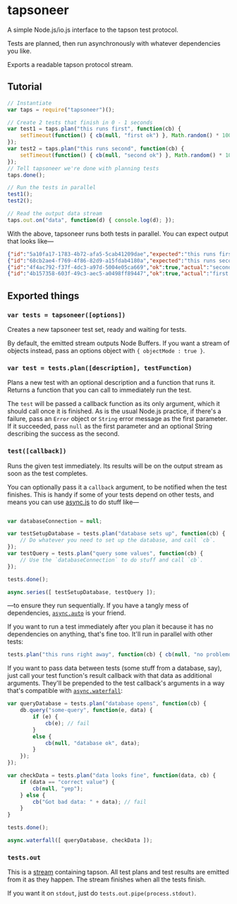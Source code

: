 # tapsoneer

A simple Node.js/io.js interface to the tapson test protocol.

Tests are planned, then run asynchronously with whatever dependencies you like.

Exports a readable tapson protocol stream.

## Tutorial

```js
// Instantiate
var taps = require("tapsoneer")();

// Create 2 tests that finish in 0 - 1 seconds
var test1 = taps.plan("this runs first", function(cb) {
    setTimeout(function() { cb(null, "first ok") }, Math.random() * 1000);
});
var test2 = taps.plan("this runs second", function(cb) {
    setTimeout(function() { cb(null, "second ok") }, Math.random() * 1000);
});
// Tell tapsoneer we're done with planning tests
taps.done();

// Run the tests in parallel
test1();
test2();

// Read the output data stream
taps.out.on("data", function(d) { console.log(d); });
```

With the above, tapsoneer runs both tests in parallel.  You can expect output that
looks like—

```json
{"id":"5a10fa17-1783-4b72-afa5-5cab41209dae","expected":"this runs first"}
{"id":"68cb2ae4-f769-4f86-82d9-a15fdab4180a","expected":"this runs second"}
{"id":"4f4ac792-f37f-4dc3-a97d-5004e05ca669","ok":true,"actual":"second ok"}
{"id":"4b157358-603f-49c3-aec5-a0498ff89447","ok":true,"actual":"first ok"}
```

## Exported things

### `var tests = tapsoneer([options])`

Creates a new tapsoneer test set, ready and waiting for tests.

By default, the emitted stream outputs Node Buffers.  If you want a stream of
objects instead, pass an options object with `{ objectMode : true }`.

### `var test = tests.plan([description], testFunction)`

Plans a new test with an optional description and a function that runs it.
Returns a function that you can call to immediately run the test.

The `test` will be passed a callback function as its only argument, which it
should call once it is finished.  As is the usual Node.js practice, if there's
a failure, pass an `Error` object or `String` error message as the first
parameter.  If it succeeded, pass `null` as the first parameter and an optional
String describing the success as the second.

### `test([callback])`

Runs the given test immediately.  Its results will be on the output stream as
soon as the test completes.

You can optionally pass it a `callback` argument, to be notified when the test
finishes.  This is handy if some of your tests depend on other tests, and means
you can use [async.js][1] to do stuff like—

```js

var databaseConnection = null;

var testSetupDatabase = tests.plan("database sets up", function(cb) {
    // Do whatever you need to set up the database, and call `cb`.
});
var testQuery = tests.plan("query some values", function(cb) {
    // Use the `databaseConnection` to do stuff and call `cb`.
});

tests.done();

async.series([ testSetupDatabase, testQuery ]);
```

—to ensure they run sequentially.  If you have a tangly mess of dependencies,
[`async.auto`][2] is your friend.

If you want to run a test immediately after you plan it because it has no
dependencies on anything, that's fine too.  It'll run in parallel with other
tests:

```js
tests.plan("this runs right away", function(cb) { cb(null, "no problemo") })();
```

If you want to pass data between tests (some stuff from a database, say), just
call your test function's result callback with that data as additional
arguments.  They'll be prepended to the test callback's arguments in a way
that's compatible with [`async.waterfall`][3]:

```js
var queryDatabase = tests.plan("database opens", function(cb) {
    db.query("some-query", function(e, data) {
        if (e) {
            cb(e); // fail
        }
        else {
            cb(null, "database ok", data);
        }
    });
});

var checkData = tests.plan("data looks fine", function(data, cb) {
    if (data == "correct value") {
        cb(null, "yep");
    } else {
        cb("Got bad data: " + data); // fail
    }
}

tests.done();

async.waterfall([ queryDatabase, checkData ]);
```

### `tests.out`

This is a [stream][4] containing tapson.  All test plans and test results are
emitted from it as they happen.  The stream finishes when all the tests finish.

If you want it on `stdout`, just do `tests.out.pipe(process.stdout)`.

[1]: https://github.com/caolan/async
[2]: https://github.com/caolan/async#auto
[3]: https://github.com/caolan/async#waterfalltasks-callback
[4]: http://nodejs.org/api/stream.html
